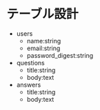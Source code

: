 # テーブル設計
- users
   - name:string
   - email:string
   - password_digest:string
- questions
   - title:string
   - body:text
- answers
   - title:string
   - body:text
